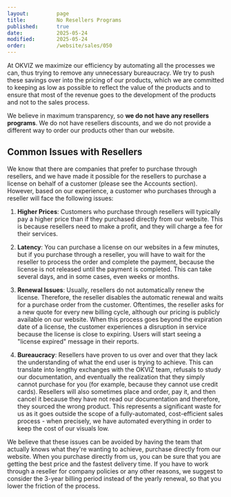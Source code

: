 ```yaml
---
layout:         page
title:          No Resellers Programs
published:      true
date:           2025-05-24
modified:       2025-05-24
order:          /website/sales/050
---
```


At OKVIZ we maximize our efficiency by automating all the processes we can, thus trying to remove any unnecessary bureaucracy. We try to push these savings over into the pricing of our products, which we are committed to keeping as low as possible to reflect the value of the products and to ensure that most of the revenue goes to the development of the products and not to the sales process.

We believe in maximum transparency, so **we do not have any resellers programs**. We do not have resellers discounts, and we do not provide a different way to order our products other than our website.

## Common Issues with Resellers

We know that there are companies that prefer to purchase through resellers, and we have made it possible for the resellers to purchase a license on behalf of a customer (please see the Accounts section). However, based on our experience, a customer who purchases through a reseller will face the following issues:

1. **Higher Prices**: Customers who purchase through resellers will typically pay a higher price than if they purchased directly from our website. This is because resellers need to make a profit, and they will charge a fee for their services.

2. **Latency**: You can purchase a license on our websites in a few minutes, but if you purchase through a reseller, you will have to wait for the reseller to process the order and complete the payment, because the license is not released until the payment is completed. This can take several days, and in some cases, even weeks or months.

3. **Renewal Issues**: Usually, resellers do not automatically renew the license. Therefore, the reseller disables the automatic renewal and waits for a purchase order from the customer. Oftentimes, the reseller asks for a new quote for every new billing cycle, although our pricing is publicly available on our website. When this process goes beyond the expiration date of a license, the customer experiences a disruption in service because the license is close to expiring. Users will start seeing a "license expired" message in their reports. 

4. **Bureaucracy**: Resellers have proven to us over and over that they lack the understanding of what the end user is trying to achieve. This can translate into lengthy exchanges with the OKVIZ team, refusals to study our documentation, and eventually the realization that they simply cannot purchase for you (for example, because they cannot use credit cards). Resellers will also sometimes place and order, pay it, and then cancel it because they have not read our documentation and therefore, they sourced the wrong product. This represents a significant waste for us as it goes outside the scope of a fully-automated, cost-efficient sales process - when precisely, we have automated everything in order to keep the cost of our visuals low.

We believe that these issues can be avoided by having the team that actually knows what they're wanting to achieve, purchase directly from our website. When you purchase directly from us, you can be sure that you are getting the best price and the fastest delivery time.
If you have to work through a reseller for company policies or any other reasons, we suggest to consider the 3-year billing period instead of the yearly renewal, so that you lower the friction of the process.
